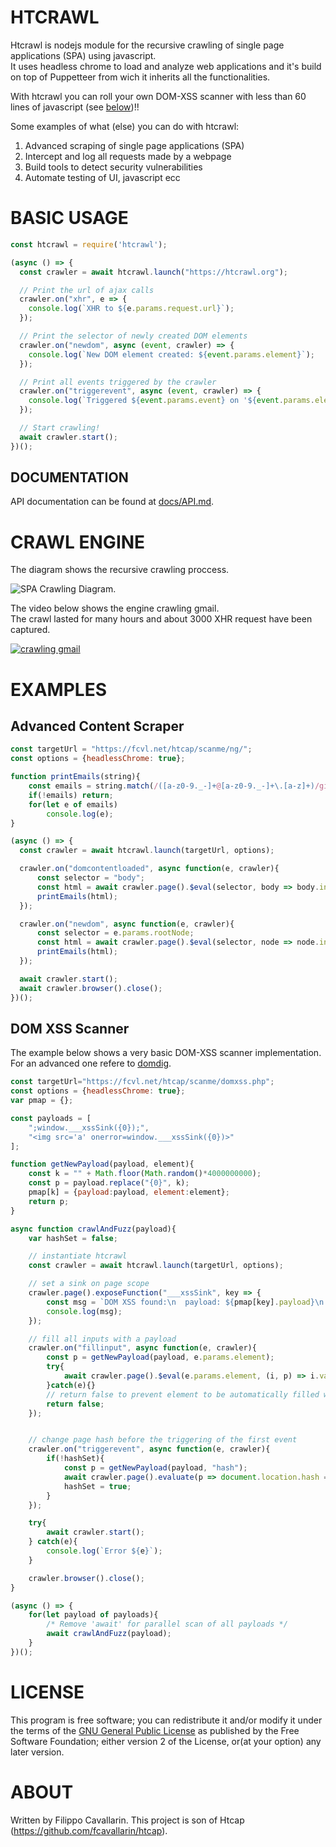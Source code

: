 # HTCRAWL

Htcrawl is nodejs module for the recursive crawling of single page applications (SPA) using javascript.  
It uses headless chrome to load and analyze web applications and it's build on top of Puppetteer from wich it inherits all the functionalities.

With htcrawl you can roll your own DOM-XSS scanner with less than 60 lines of javascript (see [below](#dom-xss-scanner))!!

Some examples of what (else) you can do with htcrawl:

1. Advanced scraping of single page applications (SPA)
2. Intercept and log all requests made by a webpage
3. Build tools to detect security vulnerabilities
4. Automate testing of UI, javascript ecc


# BASIC USAGE

```javascript
const htcrawl = require('htcrawl');

(async () => {
  const crawler = await htcrawl.launch("https://htcrawl.org");

  // Print the url of ajax calls
  crawler.on("xhr", e => {
    console.log(`XHR to ${e.params.request.url}`);
  });

  // Print the selector of newly created DOM elements
  crawler.on("newdom", async (event, crawler) => {
    console.log(`New DOM element created: ${event.params.element}`);
  });

  // Print all events triggered by the crawler
  crawler.on("triggerevent", async (event, crawler) => {
    console.log(`Triggered ${event.params.event} on '${event.params.element}'`);
  });

  // Start crawling!
  await crawler.start();
})();
```
## DOCUMENTATION

API documentation can be found at [docs/API.md](docs/API.md).


# CRAWL ENGINE
The diagram shows the recursive crawling proccess.  

![SPA Crawling Diagram](https://htcrawl.org/img/htcap-flowchart.png). 

The video below shows the engine crawling gmail.  
The crawl lasted for many hours and about 3000 XHR request have been captured.

[![crawling gmail](https://fcvl.net/htcap/img/htcap-gmail-video.png)](https://www.youtube.com/watch?v=5FLmWjKE2JI "HTCAP Crawling Gmail")


# EXAMPLES
## Advanced Content Scraper

```js
const targetUrl = "https://fcvl.net/htcap/scanme/ng/";
const options = {headlessChrome: true};

function printEmails(string){
    const emails = string.match(/([a-z0-9._-]+@[a-z0-9._-]+\.[a-z]+)/gi);
    if(!emails) return;
    for(let e of emails)
        console.log(e);
}

(async () => {
  const crawler = await htcrawl.launch(targetUrl, options);

  crawler.on("domcontentloaded", async function(e, crawler){
      const selector = "body";
      const html = await crawler.page().$eval(selector, body => body.innerText);
      printEmails(html);
  });

  crawler.on("newdom", async function(e, crawler){
      const selector = e.params.rootNode;
      const html = await crawler.page().$eval(selector, node => node.innerText);
      printEmails(html);
  });

  await crawler.start();
  await crawler.browser().close();
})();
```

## DOM XSS Scanner
The example below shows a very basic DOM-XSS scanner implementation. For an advanced one refere to [domdig](https://github.com/fcavallarin/domdig).

```js
const targetUrl="https://fcvl.net/htcap/scanme/domxss.php";
const options = {headlessChrome: true};
var pmap = {};

const payloads = [
    ";window.___xssSink({0});",
    "<img src='a' onerror=window.___xssSink({0})>"
];

function getNewPayload(payload, element){
    const k = "" + Math.floor(Math.random()*4000000000);
    const p = payload.replace("{0}", k);
    pmap[k] = {payload:payload, element:element};
    return p;
}

async function crawlAndFuzz(payload){
    var hashSet = false;

    // instantiate htcrawl
    const crawler = await htcrawl.launch(targetUrl, options);

    // set a sink on page scope
    crawler.page().exposeFunction("___xssSink", key => {
        const msg = `DOM XSS found:\n  payload: ${pmap[key].payload}\n  element: ${pmap[key].element}`
        console.log(msg);
    });

    // fill all inputs with a payload
    crawler.on("fillinput", async function(e, crawler){
        const p = getNewPayload(payload, e.params.element);
        try{
            await crawler.page().$eval(e.params.element, (i, p) => i.value = p, p);
        }catch(e){}
        // return false to prevent element to be automatically filled with a random value
        return false;
    });


    // change page hash before the triggering of the first event
    crawler.on("triggerevent", async function(e, crawler){
        if(!hashSet){
            const p = getNewPayload(payload, "hash");
            await crawler.page().evaluate(p => document.location.hash = p, p);
            hashSet = true;
        }
    });

    try{
        await crawler.start();
    } catch(e){
        console.log(`Error ${e}`);
    }

    crawler.browser().close();
}

(async () => {
    for(let payload of payloads){
        /* Remove 'await' for parallel scan of all payloads */
        await crawlAndFuzz(payload);
    }
})();
```


# LICENSE

This program is free software; you can redistribute it and/or modify it under the terms of the [GNU General Public License](https://www.gnu.org/licenses/gpl-2.0.html) as published by the Free Software Foundation; either version 2 of the License, or(at your option) any later version.


# ABOUT

Written by Filippo Cavallarin. This project is son of Htcap (https://github.com/fcavallarin/htcap).